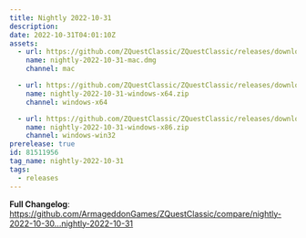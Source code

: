 ```yaml
---
title: Nightly 2022-10-31
description: 
date: 2022-10-31T04:01:10Z
assets: 
  - url: https://github.com/ZQuestClassic/ZQuestClassic/releases/download/nightly-2022-10-31/nightly-2022-10-31-mac.dmg
    name: nightly-2022-10-31-mac.dmg
    channel: mac

  - url: https://github.com/ZQuestClassic/ZQuestClassic/releases/download/nightly-2022-10-31/nightly-2022-10-31-windows-x64.zip
    name: nightly-2022-10-31-windows-x64.zip
    channel: windows-x64

  - url: https://github.com/ZQuestClassic/ZQuestClassic/releases/download/nightly-2022-10-31/nightly-2022-10-31-windows-x86.zip
    name: nightly-2022-10-31-windows-x86.zip
    channel: windows-win32
prerelease: true
id: 81511956
tag_name: nightly-2022-10-31
tags:
  - releases
---
```


**Full Changelog**: https://github.com/ArmageddonGames/ZQuestClassic/compare/nightly-2022-10-30...nightly-2022-10-31
